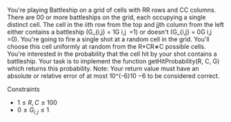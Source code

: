 You're playing Battleship on a grid of cells with RR rows and CC columns. There are 00 or more battleships on the grid, each occupying a single distinct cell. The cell in the iith row from the top and jjth column from the left either contains a battleship (G_{i,j} = 1G 
i,j
​
 =1) or doesn't (G_{i,j} = 0G 
i,j
​
 =0).
You're going to fire a single shot at a random cell in the grid. You'll choose this cell uniformly at random from the R*CR∗C possible cells. You're interested in the probability that the cell hit by your shot contains a battleship.
Your task is to implement the function getHitProbability(R, C, G) which returns this probability.
Note: Your return value must have an absolute or relative error of at most 10^{-6}10 
−6
  to be considered correct.

Constraints
- $1 \leq R, C \leq 100$
- $0 \leq G_{i,j} \leq 1$